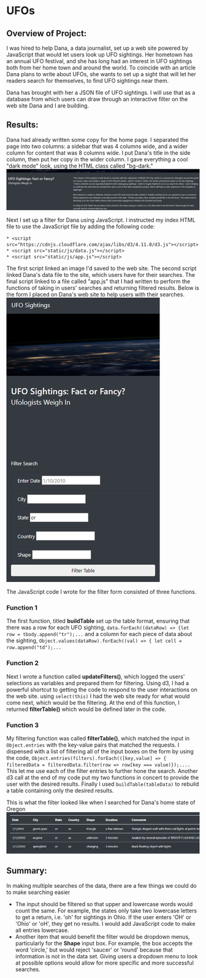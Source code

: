 # UFOs

## Overview of Project: 
I was hired to help Dana, a data journalist, set up a web site powered by JavaScript that would let users look up UFO sightings. Her hometown has an annual UFO festival, and she has long had an interest in UFO sightings both from her home town and around the world. To coincide with an article Dana plans to write about UFOs, she wants to set up a sight that will let her readers search for themselves, to find UFO sightings near them.

Dana has brought with her a JSON file of UFO sightings. I will use that as a database from which users can draw through an interactive filter on the web site Dana and I are building.

## Results: 
Dana had already written some copy for the home page. I separated the page into two columns: a sidebar that was 4 columns wide, and a wider column for content that was 8 columns wide. I put Dana's title in the side column, then put her copy in the wider column. I gave everything a cool "dark mode" look, using the HTML class called "bg-dark." 
![site copy](https://github.com/JDittes/UFOs/blob/main/static/css/images/page_copy.png)

Next I set up a filter for Dana using JavaScript. I instructed my index HTML file to use the JavaScript file by adding the following code: 
```
* <script src="https://cdnjs.cloudflare.com/ajax/libs/d3/4.11.0/d3.js"></script>
* <script src="static/js/data.js"></script>
* <script src="static/js/app.js"></script>
```
The first script linked an image I'd saved to the web site. The second script linked Dana's data file to the site, which users have for their searches. The final script linked to a file called "app.js" that I had written to perform the functions of taking in users' searches and returning filtered results. Below is the form I placed on Dana's web site to help users with their searches.
![Search form](https://github.com/JDittes/UFOs/blob/main/static/css/images/filter.png)

The JavaScript code I wrote for the filter form consisted of three functions.

### Function 1
The first function, titled **buildTable** set up the table format, ensuring that there was a row for each UFO sighting, `data.forEach((dataRow) => {let row = tbody.append("tr");...` and a column for each piece of data about the sighting, `Object.values(dataRow).forEach((val) => { let cell = row.append("td");...`

### Function 2
Next I wrote a function called **updateFilters()**, which logged the users' selections as variables and prepared them for filtering. Using d3, I had a powerful shortcut to getting the code to respond to the user interactions on the web site. using `select(this)` I had the web site ready for what would come next, which would be the filtering. At the end of this function, I returned **filterTable()** which would be defined later in the code.

### Function 3
My filtering function was called **filterTable()**, which matched the input in `Object.entries` with the key-value pairs that matched the requests. I dispensed with a list of filtering all of the input boxes on the form by using the code, `Object.entries(filters).forEach(([key,value] => { filteredData = filteredData.filter(row => row[key === value)});....` This let me use each of the filter entries to further hone the search. Another d3 call at the end of my code put my two functions in concert to provide the user with the desired results. Finally I used `buildTable(tableData)` to rebuild a table containing only the desired results.

This is what the filter looked like when I searched for Dana's home state of Oregon
![oregon_results](https://github.com/JDittes/UFOs/blob/main/static/css/images/results_table.png)

## Summary: 
In making multiple searches of the data, there are a few things we could do to make searching easier
* The input should be filtered so that upper and lowercase words would count the same. For example, the states only take two lowercase letters to get a return, i.e. 'oh' for sightings in Ohio.  If the user enters 'OH' or 'Ohio' or 'oH', they get no results. I would add JavaScript code to make all entries lowercase.
* Another item that would benefit the filter would be dropdown menus, particularly for the **Shape** input box. For example, the box accepts the word 'circle,' but would reject 'saucer' or 'round' because that information is not in the data set. Giving users a dropdown menu to look at possible options would allow for more specific and more successful searches.
